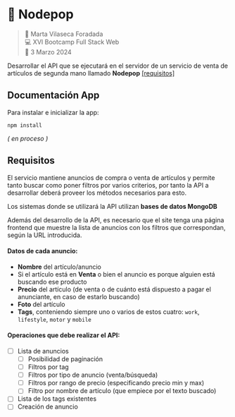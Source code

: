 # 🛒 Nodepop

> 👤 Marta Vilaseca Foradada  
> 💻 XVI Bootcamp Full Stack Web  
> 📅 3 Marzo 2024

Desarrollar el API que se ejecutará en el servidor de un servicio de venta de artículos de segunda mano llamado **Nodepop** [[requisitos]](#requisitos)

## Documentación App

Para instalar e inicializar la app:

```
npm install
```

_( en proceso )_

## Requisitos

El servicio mantiene anuncios de compra o venta de artículos y permite tanto buscar como poner filtros por varios criterios, por tanto la API a desarrollar deberá proveer los métodos necesarios para esto.

Los sistemas donde se utilizará la API utilizan **bases de datos MongoDB**

Además del desarrollo de la API, es necesario que el site tenga una página frontend que muestre la lista de anuncios con los filtros que correspondan, según la URL introducida.

#### Datos de cada anuncio:

- **Nombre** del artículo/anuncio
- Si el artículo está en **Venta** o bien el anuncio es porque alguien está buscando ese producto
- **Precio** del artículo (de venta o de cuánto está dispuesto a pagar el anunciante, en caso de estarlo buscando)
- **Foto** del artículo
- **Tags**, conteniendo siempre uno o varios de estos cuatro: `work`, `lifestyle`, `motor` y `mobile`

#### Operaciones que debe realizar el API:

- [ ] Lista de anuncios
  - [ ] Posibilidad de paginación
  - [ ] Filtros por tag
  - [ ] Filtros por tipo de anuncio (venta/búsqueda)
  - [ ] Filtros por rango de precio (especificando precio min y max)
  - [ ] Filtro por nombre de artículo (que empiece por el texto buscado)
- [ ] Lista de los tags existentes
- [ ] Creación de anuncio

